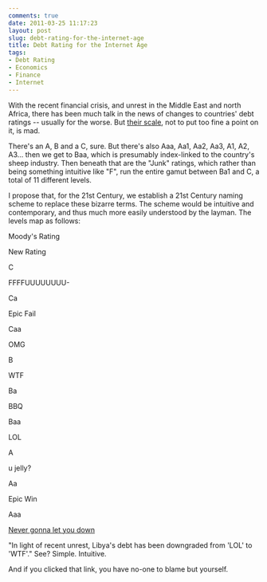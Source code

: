 ```yaml
---
comments: true
date: 2011-03-25 11:17:23
layout: post
slug: debt-rating-for-the-internet-age
title: Debt Rating for the Internet Age
tags:
- Debt Rating
- Economics
- Finance
- Internet
---
```


With the recent financial crisis, and unrest in the Middle East and north Africa, there has been much talk in the news of changes to countries' debt ratings -- usually for the worse.  But [their scale](http://en.wikipedia.org/wiki/Moody's#Long-term_obligation_ratings), not to put too fine a point on it, is mad.

There's an A, B and a C, sure. But there's also Aaa, Aa1, Aa2, Aa3, A1, A2, A3... then we get to Baa, which is presumably index-linked to the country's sheep industry. Then beneath that are the "Junk" ratings, which rather than being something intuitive like "F", run the entire gamut between Ba1 and C, a total of 11 different levels.

I propose that, for the 21st Century, we establish a 21st Century naming scheme to replace these bizarre terms. The scheme would be intuitive and contemporary, and thus much more easily understood by the layman. The levels map as follows:

Moody's Rating

New Rating

  

C

FFFFUUUUUUUU-

  

Ca

Epic Fail

  

Caa

OMG

  

B

WTF

  

Ba

BBQ

  

Baa

LOL

  

A

u jelly?

  

Aa

Epic Win

  

Aaa

[Never gonna let you down](http://www.youtube.com/watch?v=oHg5SJYRHA0)

"In light of recent unrest, Libya's debt has been downgraded from 'LOL' to 'WTF'." See? Simple. Intuitive.

And if you clicked that link, you have no-one to blame but yourself.  



